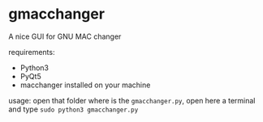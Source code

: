 # gmacchanger
A nice GUI for GNU MAC changer

requirements:
- Python3
- PyQt5
- macchanger installed on your machine

usage:
open that folder where is the `gmacchanger.py`, open here a terminal and type `sudo python3 gmacchanger.py`
